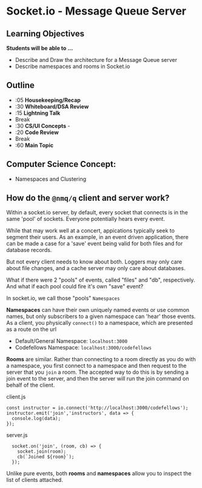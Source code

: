 #  Socket.io - Message Queue Server

## Learning Objectives

**Students will be able to ...**

* Describe and Draw the architecture for a Message Queue server
* Describe namespaces and rooms in Socket.io

## Outline
* :05 **Housekeeping/Recap**
* :30 **Whiteboard/DSA Review**
* :15 **Lightning Talk**
* Break
* :30 **CS/UI Concepts** -
* :20 **Code Review**
* Break
* :60 **Main Topic**

## Computer Science Concept:
* Namespaces and Clustering

## How do the `@nmq/q` client and server work?

Within a socket.io server, by default, every socket that connects is in the same 'pool' of sockets. Everyone potentially hears every event.

While that may work well at a concert, appications typically seek to segment their users. As an example, in an event driven application, there can be made a case for a 'save' event being valid for both files and for database records.

But not every client needs to know about both. Loggers may only care about file changes, and a cache server may only care about databases.

What if there were 2 "pools" of events, called "files" and "db", respectively. And what if each pool could fire it's own "save" event?

In socket.io, we call those "pools" `Namespaces`

**Namespaces** can have their own uniquely named events or use common names, but only subscribers to a given namespace can 'hear' those events. As a client, you physically `connect()` to a namespace, which are presented as a route on the url
  * Default/General Namespace: `localhost:3000`
  * Codefellows Namespace: `localhost:3000/codefellows` 

**Rooms** are similar. Rather than connecting to a room directly as you do with a namespace, you first connect to a namespace and then request to the server that you `join` a room.  The accepted way to do this is by sending a join event to the server, and then the server will run the join command on behalf of the client.

client.js
```
const instructor = io.connect('http://localhost:3000/codefellows');
instructor.emit('join','instructors', data => {
  console.log(data);
});
```

server.js
```
  socket.on('join', (room, cb) => {
    socket.join(room);
    cb(`Joined ${room}`);
  });
```

Unlike pure events, both **rooms** and **namespaces** allow you to inspect the list of clients attached. 
